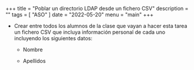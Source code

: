 +++
title = "Poblar un directorio LDAP desde un fichero CSV"
description = ""
tags = [
    "ASO"
]
date = "2022-05-20"
menu = "main"
+++

* Crear entre todos los alumnos de la clase que vayan a hacer esta tarea un fichero CSV que incluya información personal de cada uno incluyendo los siguientes datos:

  *  Nombre

  *  Apellidos